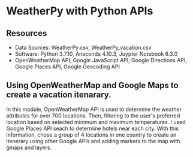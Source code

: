 # WeatherPy with Python APIs
## Resources
- Data Sources: WeatherPy.csv, WeatherPy_vacation.csv
- Software: Python 3.7.10, Anaconda 4.10.3, Juypter Notebook 6.3.0
- OpenWeatherMap API, Google JavaScript API, Google Directions API, Google Places API, Google Geocoding API
## Using OpenWeatherMap and Google Maps to create a vacation itenarary.

In this module, OpenWeatherMap API is used to determine the weather attributes for over 700 locations. Then, filtering to the user's preferred location based on selected minimum and maximum temperatures. I used Google Places API seach to determine hotels near each city. With this information, chose a group of 4 locations in one country to create an itenerary using other Google APIs and adding markers to the map with gmaps and layers. 
